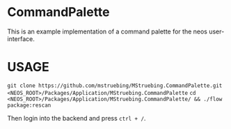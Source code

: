 # CommandPalette

This is an example implementation of a command palette for the neos user-interface.

# USAGE

`git clone https://github.com/mstruebing/MStruebing.CommandPalette.git <NEOS_ROOT>/Packages/Application/MStruebing.CommandPalette`
`cd <NEOS_ROOT>/Packages/Application/MStruebing.CommandPalette/ && ./flow package:rescan`

Then login into the backend and press `ctrl + /`.
